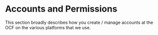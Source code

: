 # Accounts and Permissions

This section broadly describes how you create / manage accounts at the OCF on the various platforms that we use.